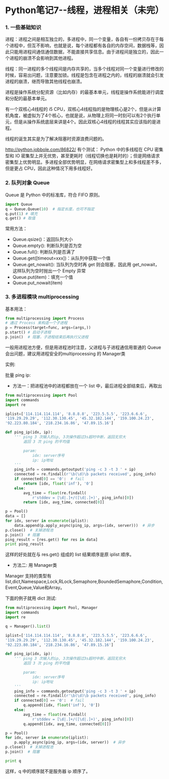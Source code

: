 # Python笔记7--线程，进程相关（未完）

### 1. 一些基础知识

进程：进程之间是相互独立的，多进程中，同一个变量，各自有一份拷贝存在于每个进程中，但互不影响，也就是说，每个进程都有各自的内存空间，数据栈等，因此只能用进程间通信通信数据，不能直接共享信息。由于进程间是独立的，因此一个进程的崩溃不会影响到其他进程。

线程：同一进程的多个线程间是内存共享的，当多个线程对同一个变量进行修改的时候，容易出问题，注意要加锁。线程是包含在进程之内的，线程的崩溃就会引发进程的崩溃，继而导致其他线程也崩溃。

进程是操作系统分配资源（比如内存）的最基本单元，线程是操作系统能进行调度和分配的最基本单元。

有一个双核心4线程的 i5 CPU，双核心4线程指的是物理核心是2个，但是从计算机角度，被虚拟为了4个核心，也就是说，从物理上将同一时刻可以有2个执行单元，但是从操作系统底层来讲是4个。因此双核心4线程的线程其实应该指的是进程。

线程的诞生其实是为了解决阻塞时资源浪费问题的。

http://python.jobbole.com/86822/ 有个测试：
Python 中的多线程在 CPU 密集型和 IO 密集型上并无优势，甚至更耗时（线程切换也是耗时的）；但是网络请求密集型上优势明显。多进程全部优势明显，在网络请求密集型上和多线程差不多，但是更占 CPU，因此这种情况下用多线程好。

### 2. 队列对象 Queue

Queue 是 Python 中的标准库，符合 FIFO 原则。

```python
import Queue
q = Queue.Queue(10)  # 指定长度，也可不指定
q.put(1) # 填充
q.get() # 取值
```

常用方法：

- Queue.qsize()：返回队列大小
- Queue.empty(): 判断队列是否为空
- Queue.full(): 判断队列是否满了
- Queue.get([timeout=xxx])：从队列中获取一个值
- Queue.get_nowait(): 当队列为空时再 get 则会阻塞，因此用 get_nowait，这样队列为空时抛出一个 Empty 异常
- Queue.put(item)：填充一个值
- Queue.put_nowait(item)

### 3. 多进程模块 multiprocessing

基本用法：

```python
from multiprocessing import Process 
# 通过 Process 来构造一个子进程
p = Process(target=func, args=(args,))
p.start() # 启动子进程
p.join()  # 阻塞，子进程结束后再执行父进程
```

一般用进程池方便，但是用进程池时注意，父进程与子进程通信用普通的 Queue 会出问题，建议用进程安全的multiprocessing 的 Manager类

实例:

批量 ping ip:

- 方法一：把进程池中的进程都放在一个 list 中，最后进程全部结束后，再取出

```python
from multiprocessing import Pool
import commands
import re

iplist=['114.114.114.114', '8.8.8.8', '223.5.5.5', '223.6.6.6',
'119.29.29.29', '112.30.130.45', '45.32.182.144', '159.100.24.23',
'92.223.80.184', '218.234.16.86', '47.89.15.16']	

def ping_ip(idx, ip):
	''' ping 3 次输入的ip, 3次操作超过3s超时中断，返回无穷大
		返回 3 次 ping 的平均值

		param:
			idx: server序号
			ip: ip地址
	'''
	ping_info = commands.getoutput('ping -c 3 -t 3 ' + ip)
	connected = re.findall(r'\b(\d)\b packets received', ping_info)
	if connected[0] == '0':  # fail
		return [idx, float('inf'), '0']
	else:
		avg_time = float(re.findall(
			r'stddev = [\d|.]+/([\d|.]+)', ping_info)[0])
		return [idx, avg_time, connected[0]]

p = Pool()
data = []
for idx, server in enumerate(iplist):
	data.append(p.apply_async(ping_ip, args=(idx, server)))  # 异步
p.close()  # 关掉进程池
p.join()  # 阻塞
ping_result = [res.get() for res in data]
print ping_result
```

这样的好处就在与 res.get() 组成的 list 结果顺序是原 iplist 顺序。

- 方法二: 用 Manager类

Manager 支持的类型有list,dict,Namespace,Lock,RLock,Semaphore,BoundedSemaphore,Condition,Event,Queue,Value和Array。

下面的例子就用 dict 测试:

```python
from multiprocessing import Pool, Manager
import commands
import re

q = Manager().list()

iplist=['114.114.114.114', '8.8.8.8', '223.5.5.5', '223.6.6.6',
'119.29.29.29', '112.30.130.45', '45.32.182.144', '159.100.24.23',
'92.223.80.184', '218.234.16.86', '47.89.15.16']	

def ping_ip(idx, ip):
	''' ping 3 次输入的ip, 3次操作超过3s超时中断，返回无穷大
		返回 3 次 ping 的平均值

		param:
			idx: server序号
			ip: ip地址
	'''
	ping_info = commands.getoutput('ping -c 3 -t 3 ' + ip)
	connected = re.findall(r'\b(\d)\b packets received', ping_info)
	if connected[0] == '0':  # fail
		q.append([idx, float('inf'), '0'])
	else:
		avg_time = float(re.findall(
			r'stddev = [\d|.]+/([\d|.]+)', ping_info)[0])
		q.append([idx, avg_time, connected[0]])

p = Pool()
for idx, server in enumerate(iplist):
	p.apply_async(ping_ip, args=(idx, server))  # 异步
p.close()  # 关掉进程池
p.join()  # 阻塞

print q
```

这样，q 中的顺序就不是服务器 ip 顺序了。



